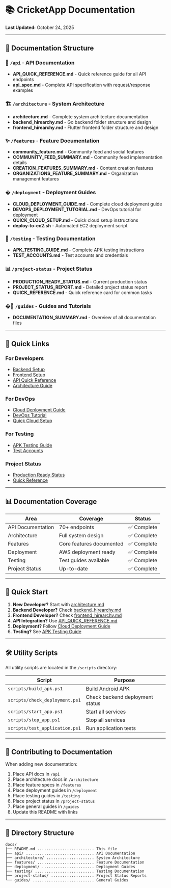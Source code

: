 # 📚 CricketApp Documentation

**Last Updated:** October 24, 2025

---

## 📂 Documentation Structure

### 📡 `/api` - API Documentation
- **API_QUICK_REFERENCE.md** - Quick reference guide for all API endpoints
- **api_spec.md** - Complete API specification with request/response examples

### 🏗️ `/architecture` - System Architecture
- **architecture.md** - Complete system architecture documentation
- **backend_hirearchy.md** - Go backend folder structure and design
- **frontend_hirearchy.md** - Flutter frontend folder structure and design

### ✨ `/features` - Feature Documentation
- **community_feature.md** - Community feed and social features
- **COMMUNITY_FEED_SUMMARY.md** - Community feed implementation details
- **CREATION_FEATURES_SUMMARY.md** - Content creation features
- **ORGANIZATIONS_FEATURE_SUMMARY.md** - Organization management features

### � `/deployment` - Deployment Guides
- **CLOUD_DEPLOYMENT_GUIDE.md** - Complete cloud deployment guide
- **DEVOPS_DEPLOYMENT_TUTORIAL.md** - DevOps tutorial for deployment
- **QUICK_CLOUD_SETUP.md** - Quick cloud setup instructions
- **deploy-to-ec2.sh** - Automated EC2 deployment script

### 🧪 `/testing` - Testing Documentation
- **APK_TESTING_GUIDE.md** - Complete APK testing instructions
- **TEST_ACCOUNTS.md** - Test accounts and credentials

### 📊 `/project-status` - Project Status
- **PRODUCTION_READY_STATUS.md** - Current production status
- **PROJECT_STATUS_REPORT.md** - Detailed project status report
- **QUICK_REFERENCE.md** - Quick reference card for common tasks

### �📖 `/guides` - Guides and Tutorials
- **DOCUMENTATION_SUMMARY.md** - Overview of all documentation files

---

## 🚀 Quick Links

### For Developers
- [Backend Setup](../backend/README.md)
- [Frontend Setup](../frontend/README.md)
- [API Quick Reference](api/API_QUICK_REFERENCE.md)
- [Architecture Guide](architecture/architecture.md)

### For DevOps
- [Cloud Deployment Guide](deployment/CLOUD_DEPLOYMENT_GUIDE.md)
- [DevOps Tutorial](deployment/DEVOPS_DEPLOYMENT_TUTORIAL.md)
- [Quick Cloud Setup](deployment/QUICK_CLOUD_SETUP.md)

### For Testing
- [APK Testing Guide](testing/APK_TESTING_GUIDE.md)
- [Test Accounts](testing/TEST_ACCOUNTS.md)

### Project Status
- [Production Ready Status](project-status/PRODUCTION_READY_STATUS.md)
- [Quick Reference](project-status/QUICK_REFERENCE.md)

---

## 📊 Documentation Coverage

| Area | Coverage | Status |
|------|----------|--------|
| API Documentation | 70+ endpoints | ✅ Complete |
| Architecture | Full system design | ✅ Complete |
| Features | Core features documented | ✅ Complete |
| Deployment | AWS deployment ready | ✅ Complete |
| Testing | Test guides available | ✅ Complete |
| Project Status | Up-to-date | ✅ Complete |

---

## 🎯 Quick Start

1. **New Developer?** Start with [architecture.md](architecture/architecture.md)
2. **Backend Developer?** Check [backend_hirearchy.md](architecture/backend_hirearchy.md)
3. **Frontend Developer?** Check [frontend_hirearchy.md](architecture/frontend_hirearchy.md)
4. **API Integration?** Use [API_QUICK_REFERENCE.md](api/API_QUICK_REFERENCE.md)
5. **Deployment?** Follow [Cloud Deployment Guide](deployment/CLOUD_DEPLOYMENT_GUIDE.md)
6. **Testing?** See [APK Testing Guide](testing/APK_TESTING_GUIDE.md)

---

## 🛠️ Utility Scripts

All utility scripts are located in the `/scripts` directory:

| Script | Purpose |
|--------|---------|
| `scripts/build_apk.ps1` | Build Android APK |
| `scripts/check_deployment.ps1` | Check backend deployment status |
| `scripts/start_app.ps1` | Start all services |
| `scripts/stop_app.ps1` | Stop all services |
| `scripts/test_application.ps1` | Run application tests |

---

## 📝 Contributing to Documentation

When adding new documentation:
1. Place API docs in `/api`
2. Place architecture docs in `/architecture`
3. Place feature specs in `/features`
4. Place deployment guides in `/deployment`
5. Place testing guides in `/testing`
6. Place project status in `/project-status`
7. Place general guides in `/guides`
8. Update this README with links

---

## 📁 Directory Structure

```
docs/
├── README.md ......................... This file
├── api/ .............................. API Documentation
├── architecture/ ..................... System Architecture
├── features/ ......................... Feature Documentation
├── deployment/ ....................... Deployment Guides
├── testing/ .......................... Testing Documentation
├── project-status/ ................... Project Status Reports
└── guides/ ........................... General Guides
```

